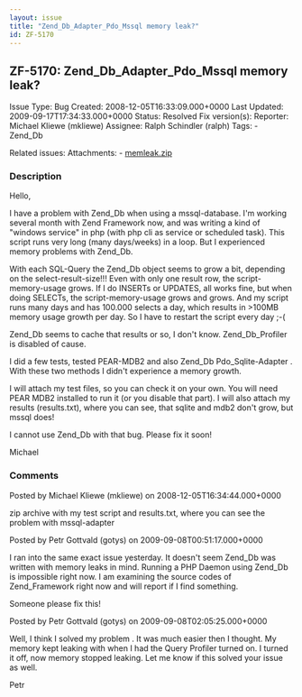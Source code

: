 ```yaml
---
layout: issue
title: "Zend_Db_Adapter_Pdo_Mssql memory leak?"
id: ZF-5170
---
```


ZF-5170: Zend\_Db\_Adapter\_Pdo\_Mssql memory leak?
---------------------------------------------------

 Issue Type: Bug Created: 2008-12-05T16:33:09.000+0000 Last Updated: 2009-09-17T17:34:33.000+0000 Status: Resolved Fix version(s): 
 Reporter:  Michael Kliewe (mkliewe)  Assignee:  Ralph Schindler (ralph)  Tags: - Zend\_Db
 
 Related issues: 
 Attachments: - [memleak.zip](/issues/secure/attachment/11672/memleak.zip)
 
### Description

Hello,

I have a problem with Zend\_Db when using a mssql-database. I'm working several month with Zend Framework now, and was writing a kind of "windows service" in php (with php cli as service or scheduled task). This script runs very long (many days/weeks) in a loop. But I experienced memory problems with Zend\_Db.

With each SQL-Query the Zend\_Db object seems to grow a bit, depending on the select-result-size!!! Even with only one result row, the script-memory-usage grows. If I do INSERTs or UPDATES, all works fine, but when doing SELECTs, the script-memory-usage grows and grows. And my script runs many days and has 100.000 selects a day, which results in >100MB memory usage growth per day. So I have to restart the script every day ;-(

Zend\_Db seems to cache that results or so, I don't know. Zend\_Db\_Profiler is disabled of cause.

I did a few tests, tested PEAR-MDB2 and also Zend\_Db Pdo\_Sqlite-Adapter . With these two methods I didn't experience a memory growth.

I will attach my test files, so you can check it on your own. You will need PEAR MDB2 installed to run it (or you disable that part). I will also attach my results (results.txt), where you can see, that sqlite and mdb2 don't grow, but mssql does!

I cannot use Zend\_Db with that bug. Please fix it soon!

Michael

 

 

### Comments

Posted by Michael Kliewe (mkliewe) on 2008-12-05T16:34:44.000+0000

zip archive with my test script and results.txt, where you can see the problem with mssql-adapter

 

 

Posted by Petr Gottvald (gotys) on 2009-09-08T00:51:17.000+0000

I ran into the same exact issue yesterday. It doesn't seem Zend\_Db was written with memory leaks in mind. Running a PHP Daemon using Zend\_Db is impossible right now. I am examining the source codes of Zend\_Framework right now and will report if I find something.

Someone please fix this!

 

 

Posted by Petr Gottvald (gotys) on 2009-09-08T02:05:25.000+0000

Well, I think I solved my problem . It was much easier then I thought. My memory kept leaking with when I had the Query Profiler turned on. I turned it off, now memory stopped leaking. Let me know if this solved your issue as well.

Petr

 

 